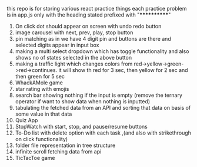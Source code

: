 this repo is for storing various react practice things
each practice problem is in app.js only with the heading stated prefixed with "**\*\*\*\*\*\*\*\*\*\***"

1. On click dot should appear on screen with undo redo button
2. image carousel with next, prev, play, stop button
3. pin matching as in we have 4 digit pin and buttons are there and selected digits appear in input box
4. making a multi select dropdown which has toggle functionality and also shows no of states selected in the above button
5. making a traffic light which changes colors from red->yellow->green->red->continues. it will show th red for 3 sec, then yellow for 2 sec and then green for 5 sec
6. WhackAMole game
7. star rating with emojis
8. search bar showing nothing if the input is empty (remove the ternary operator if want to show data when nothing is inputted)
9. tabulating the fetched data from an API and sorting that data on basis of some value in that data
10. Quiz App
11. StopWatch with start, stop, and pause/resume buttons
12. To-Do list with delete option with each task ,(and also with strikethrough on click functionality)
13. folder file representation in tree structure
14. infinite scroll fetching data from api
15. TicTacToe game
